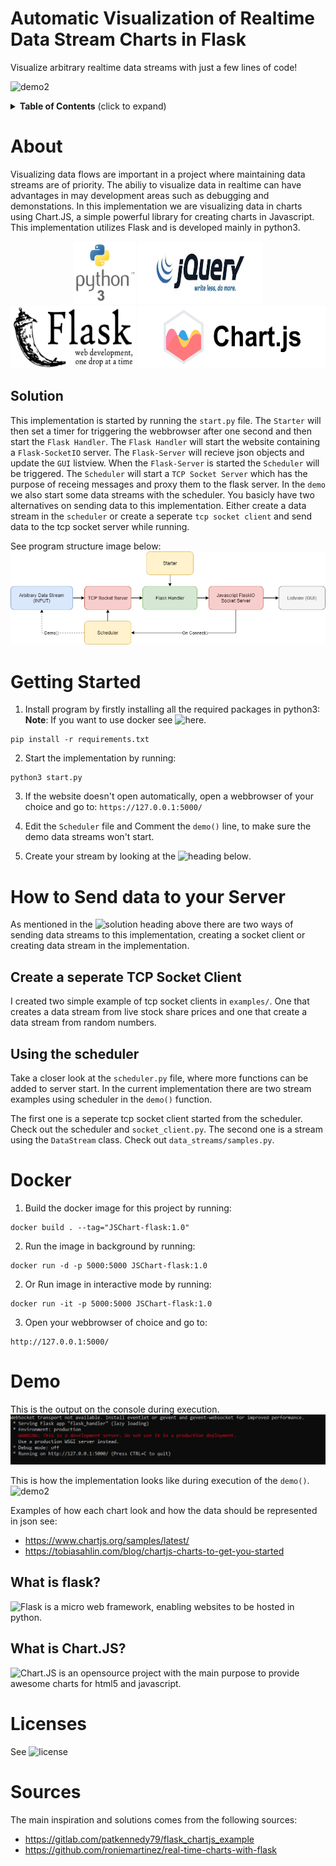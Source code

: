 # Automatic Visualization of Realtime Data Stream Charts in Flask
 Visualize arbitrary realtime data streams with just a few lines of code!

![demo2](images/demo2.gif)

<details>
  <summary><strong>Table of Contents</strong> (click to expand)</summary>

<!-- toc -->

- [About](#About)
- [Solution](#Solution)
- [Getting-Started](#Getting-Started)
- [How-to-Send-data-to-your-Server](#How-to-Send-data-to-your-Server)
- [Docker](#Docker)
- [Demo](#demo)
- [Examples](#examples)
- [What-is-flask?](#What-is-flask?)
- [What-is-JSChart?](#What-is-Chart.JS?)
- [License](#license)
- [Sources](#sources)

<!-- tocstop -->
</details>

# About
Visualizing data flows are important in a project where maintaining data streams are of priority.
The abiliy to visualize data in realtime can have advantages in may development areas such as debugging and
demonstations. In this implementation we are visualizing data in charts using Chart.JS, a simple powerful library for creating charts in Javascript. This implementation utilizes Flask and is developed mainly in python3.

<p align="center" >
  <img width="100" height="100" src="images/python.png">
  <img width="200" height="100" src="images/jquery.jpg">
  <img width="200" height="100" src="images/flask_logo.png">
  <img width="300" height="100" src="images/chartjs.png">
</p>

## Solution
This implementation is started by running the `start.py` file. The `Starter` will then set a timer for triggering the webbrowser after one second and then start the `Flask Handler`. The `Flask Handler` will start the website containing a `Flask-SocketIO` server. The `Flask-Server` will recieve json objects and update the `GUI` listview. When the `Flask-Server` is started the `Scheduler` will be triggered. The `Scheduler` will start a `TCP Socket Server` which has the purpose of receing messages and proxy them to the flask server. In the `demo` we also start some data streams with the scheduler. You basicly have two alternatives on sending data to this implementation. Either create a data stream in the `scheduler` or create a seperate `tcp socket client` and send data to the tcp socket server while running. 

See program structure image below:
![structure](images/structure.png)


# Getting Started
1. Install program by firstly installing all the required packages in python3:
**Note**: If you want to use docker see ![here](#Docker).
```
pip install -r requirements.txt
```

2. Start the implementation by running:
```
python3 start.py
```

3. If the website doesn't open automatically, open a webbrowser of your choice and go to: `https://127.0.0.1:5000/`

4. Edit the `Scheduler` file and Comment the `demo()` line, to make sure the demo data streams won't start.

5. Create your stream by looking at the ![heading below](#How-to-Send-data-to-your-Server).

# How to Send data to your Server
As mentioned in the ![solution heading above](#Solution) there are two ways of sending data streams to this implementation, creating a socket client or creating data stream in the implementation.

## Create a seperate TCP Socket Client
I created two simple example of tcp socket clients in `examples/`. One that creates a data stream from live stock share prices and one that create a data stream from random numbers.

## Using the scheduler
Take a closer look at the `scheduler.py` file, where more functions can be added to server start. In the current implementation there are two stream examples using scheduler in the `demo()` function. 

The first one is a seperate tcp socket client started from the scheduler. Check out the scheduler and `socket_client.py`. The second one is a stream using the `DataStream` class. Check out `data_streams/samples.py`.

# Docker
1. Build the docker image for this project by running:
```
docker build . --tag="JSChart-flask:1.0"
```
2. Run the image in background by running:
```
docker run -d -p 5000:5000 JSChart-flask:1.0
```

2. Or Run image in interactive mode by running:
```
docker run -it -p 5000:5000 JSChart-flask:1.0
```

3. Open your webbrowser of choice and go to:
```
http://127.0.0.1:5000/
```

# Demo

This is the output on the console during execution.
![demo1](images/demo1.PNG)

This is how the implementation looks like during execution of the `demo()`.
![demo2](images/demo2.gif)

Examples of how each chart look and how the data should be represented in json see:
* https://www.chartjs.org/samples/latest/
* https://tobiasahlin.com/blog/chartjs-charts-to-get-you-started


## What is flask?
![Flask](https://en.wikipedia.org/wiki/Flask_(web_framework)) is a micro web framework, enabling websites to be hosted in python.

## What is Chart.JS?
![Chart.JS](https://www.chartjs.org/) is an opensource project with the main purpose to provide awesome charts for html5 and javascript.

# Licenses
See ![license](LICENSE)

# Sources
The main inspiration and solutions comes from the following sources:
* https://gitlab.com/patkennedy79/flask_chartjs_example
* https://github.com/roniemartinez/real-time-charts-with-flask
